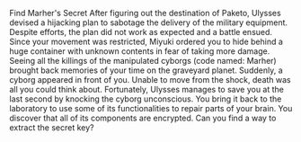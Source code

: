 Find Marher's Secret
After figuring out the destination of Paketo, Ulysses devised a hijacking plan to sabotage the delivery of the military equipment. Despite efforts, the plan did not work as expected and a battle ensued. Since your movement was restricted, Miyuki ordered you to hide behind a huge container with unknown contents in fear of taking more damage. Seeing all the killings of the manipulated cyborgs (code named: Marher) brought back memories of your time on the graveyard planet. Suddenly, a cyborg appeared in front of you. Unable to move from the shock, death was all you could think about. Fortunately, Ulysses manages to save you at the last second by knocking the cyborg unconscious. You bring it back to the laboratory to use some of its functionalities to repair parts of your brain. You discover that all of its components are encrypted. Can you find a way to extract the secret key?
